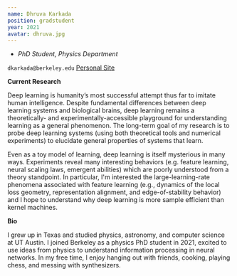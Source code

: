 ```yaml
---
name: Dhruva Karkada
position: gradstudent
year: 2021
avatar: dhruva.jpg
---
```


- _PhD Student, Physics Department_<br>

<i class="fa fa-envelope-o"></i> `dkarkada@berkeley.edu` <a class="btn btn-info btn-sm" href="https://dkarkada.xyz" role="button">Personal Site</a>

**Current Research**

Deep learning is humanity’s most successful attempt thus far to imitate human intelligence. Despite fundamental differences between deep learning systems and biological brains, deep learning remains a theoretically- and experimentally-accessible playground for understanding learning as a general phenomenon. The long-term goal of my research is to probe deep learning systems (using both theoretical tools and numerical experiments) to elucidate general properties of systems that learn.

Even as a toy model of learning, deep learning is itself mysterious in many ways. Experiments reveal many interesting behaviors (e.g. feature learning, neural scaling laws, emergent abilities) which are poorly understood from a theory standpoint. In particular, I'm interested the large-learning-rate phenomena associated with feature learning (e.g., dynamics of the local loss geometry, representation alignment, and edge-of-stability behavior) and I hope to understand why deep learning is more sample efficient than kernel machines.

**Bio**

I grew up in Texas and studied physics, astronomy, and computer science at UT Austin. I joined Berkeley as a physics PhD student in 2021, excited to use ideas from physics to understand information processing in neural networks. In my free time, I enjoy hanging out with friends, cooking, playing chess, and messing with synthesizers.